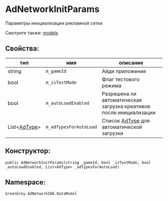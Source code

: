 # AdNetworkInitParams
Параметры инициализации рекламной сетки

Смотрите также: [models](models.md)

## Свойства:

тип | имя | описание
-|-|-
string | `m_gameId` | Айди приложения
bool | `m_isTestMode` | Флаг тестового режима
bool | `m_autoLoadEnabled` | Разрешена ли автоматическая загрузка креативов после инициализации
List<[AdType](../enums/AdType.md)> | `m_adTypesForAutoLoad` | Список [AdType](../enums/AdType.md) для автоматической загрузки

## Конструктор:

`public AdNetworkInitParams(string _gameId, bool _isTestMode, bool _autoLoadEnabled, List<AdType> _adTypesForAutoLoad)`

## Namespace:

`GreenGrey.AdNetworkSDK.DataModel`